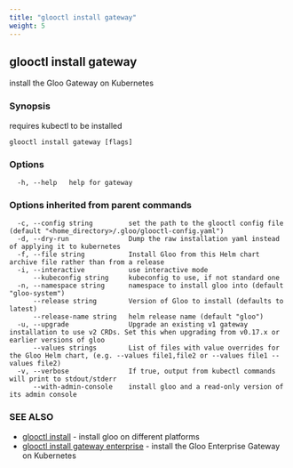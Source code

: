 ```yaml
---
title: "glooctl install gateway"
weight: 5
---
```

## glooctl install gateway

install the Gloo Gateway on Kubernetes

### Synopsis

requires kubectl to be installed

```
glooctl install gateway [flags]
```

### Options

```
  -h, --help   help for gateway
```

### Options inherited from parent commands

```
  -c, --config string         set the path to the glooctl config file (default "<home_directory>/.gloo/glooctl-config.yaml")
  -d, --dry-run               Dump the raw installation yaml instead of applying it to kubernetes
  -f, --file string           Install Gloo from this Helm chart archive file rather than from a release
  -i, --interactive           use interactive mode
      --kubeconfig string     kubeconfig to use, if not standard one
  -n, --namespace string      namespace to install gloo into (default "gloo-system")
      --release string        Version of Gloo to install (defaults to latest)
      --release-name string   helm release name (default "gloo")
  -u, --upgrade               Upgrade an existing v1 gateway installation to use v2 CRDs. Set this when upgrading from v0.17.x or earlier versions of gloo
      --values strings        List of files with value overrides for the Gloo Helm chart, (e.g. --values file1,file2 or --values file1 --values file2)
  -v, --verbose               If true, output from kubectl commands will print to stdout/stderr
      --with-admin-console    install gloo and a read-only version of its admin console
```

### SEE ALSO

* [glooctl install](../glooctl_install)	 - install gloo on different platforms
* [glooctl install gateway enterprise](../glooctl_install_gateway_enterprise)	 - install the Gloo Enterprise Gateway on Kubernetes

